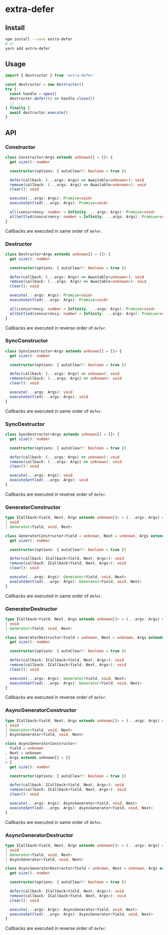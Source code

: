 # extra-defer
## Install
```sh
npm install --save extra-defer
# or
yarn add extra-defer
```

## Usage
```ts
import { Destructor } from 'extra-defer'

const destructor = new Destructor()
try {
  const handle = open()
  destructor.defer(() => handle.close())
  // ...
} finally {
  await destructor.execute()
}
```

## API
### Constructor
```ts
class Constructor<Args extends unknown[] = []> {
  get size(): number

  constructor(options: { autoClear?: boolean = true })

  defer(callback: (...args: Args) => Awaitable<unknown>): void
  remove(callback: (...args: Args) => Awaitable<unknown>): void
  clear(): void

  execute(...args: Args): Promise<void>
  executeSettled(...args: Args): Promise<void>

  all(concurrency: number = Infinity, ...args: Args): Promise<void>
  allSettled(concurrency: number = Infinity, ...args: Args): Promise<void>
}
```

Callbacks are executed in same order of `defer`.

### Destructor
```ts
class Destructor<Args extends unknown[] = []> {
  get size(): number

  constructor(options: { autoClear?: boolean = true })

  defer(callback: (...args: Args) => Awaitable<unknown>): void
  remove(callback: (...args: Args) => Awaitable<unknown>): void
  clear(): void

  execute(...args: Args): Promise<void>
  executeSettled(...args: Args): Promise<void>

  all(concurrency: number = Infinity, ...args: Args): Promise<void>
  allSettled(concurrency: number = Infinity, ...args: Args): Promise<void>
}
```

Callbacks are executed in reverse order of `defer`.

### SyncConstructor
```ts
class SyncConstructor<Args extends unknown[] = []> {
  get size(): number

  constructor(options: { autoClear?: boolean = true })

  defer(callback: (...args: Args) => unknown): void
  remove(callback: (...args: Args) => unknown): void
  clear(): void

  execute(...args: Args): void
  executeSettled(...args: Args): void
}
```

Callbacks are executed in same order of `defer`.

### SyncDestructor
```ts
class SyncDestructor<Args extends unknown[] = []> {
  get size(): number

  constructor(options: { autoClear?: boolean = true })

  defer(callback: (...args: Args) => unknown): void
  remove(callback: (...args: Args) => unknown): void
  clear(): void

  execute(...args: Args): void
  executeSettled(...args: Args): void
}
```

Callbacks are executed in reverse order of `defer`.

### GeneratorConstructor
```ts
type ICallback<Yield, Next, Args extends unknown[]> = (...args: Args) =>
| void
| Generator<Yield, void, Next>

class GeneratorConstructor<Yield = unknown, Next = unknown, Args extends unknown[] = []> {
  get size(): number

  constructor(options: { autoClear?: boolean = true })

  defer(callback: ICallback<Yield, Next, Args>): void
  remove(callback: ICallback<Yield, Next, Args>): void
  clear(): void

  execute(...args: Args): Generator<Yield, void, Next>
  executeSettled(...args: Args): Generator<Yield, void, Next>
}
```

Callbacks are executed in same order of `defer`.

### GeneratorDestructor
```ts
type ICallback<Yield, Next, Args extends unknown[]> = (...args: Args) =>
| void
| Generator<Yield, void, Next>

class GeneratorDestructor<Yield = unknown, Next = unknown, Args extends unknown[] = []> {
  get size(): number

  constructor(options: { autoClear?: boolean = true })

  defer(callback: ICallback<Yield, Next, Args>): void
  remove(callback: ICallback<Yield, Next, Args>): void
  clear(): void

  execute(...args: Args): Generator<Yield, void, Next>
  executeSettled(...args: Args): Generator<Yield, void, Next>
}
```

Callbacks are executed in reverse order of `defer`.

### AsyncGeneratorConstructor
```ts
type ICallback<Yield, Next, Args extends unknown[]> = (...args: Args) =>
| void
| Generator<Yield, void, Next>
| AsyncGenerator<Yield, void, Next>

class AsyncGeneratorConstructor<
  Yield = unknown
, Next = unknown
, Args extends unknown[] = []
> {
  get size(): number

  constructor(options: { autoClear?: boolean = true })

  defer(callback: ICallback<Yield, Next, Args>): void
  remove(callback: ICallback<Yield, Next, Args>): void
  clear(): void

  execute(...args: Args): AsyncGenerator<Yield, void, Next>
  executeSettled(...args: Args): AsyncGenerator<Yield, void, Next>
}
```

Callbacks are executed in same order of `defer`.

### AsyncGeneratorDestructor
```ts
type ICallback<Yield, Next, Args extends unknown[]> = (...args: Args) =>
| void
| Generator<Yield, void, Next>
| AsyncGenerator<Yield, void, Next>

class AsyncGeneratorDestructor<Yield = unknown, Next = unknown, Args extends unknown[] = []> {
  get size(): number

  constructor(options: { autoClear?: boolean = true })

  defer(callback: ICallback<Yield, Next, Args>): void
  remove(callback: ICallback<Yield, Next, Args>): void
  clear(): void

  execute(...args: Args): AsyncGenerator<Yield, void, Next>
  executeSettled(...args: Args): AsyncGenerator<Yield, void, Next>
}
```

Callbacks are executed in reverse order of `defer`.
